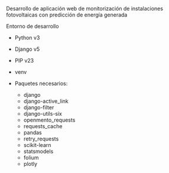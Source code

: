 Desarrollo de aplicación web de monitorización de instalaciones fotovoltaicas con predicción de energía generada


Entorno de desarrollo

- Python v3
 
 - Django v5

- PIP v23

- venv
	
 - Paquetes necesarios:

   - django
   - django-active_link
   - django-filter
   - django-utils-six
   - openmento_requests
   - requests_cache
   - pandas
   - retry_requests
   - scikit-learn
   - statsmodels
   - folium
   - plotly
 
